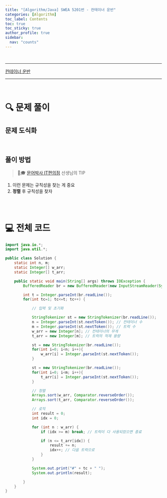 ```yaml
---
title: "[Algorithm/Java] SWEA 5201번 - 컨테이너 운반"
categories: [Algorithm]
toc_label: Contents
toc: true
toc_sticky: true
author_profile: true
sidebar:
  nav: "counts"
---
```


<br>

---

[컨테이너 운반](https://swexpertacademy.com/main/code/problem/problemDetail.do?contestProbId=AWT-JKa6caEDFAVT)

---

<br>

# 🔍 문제 풀이

## 문제 도식화

<br>

## 풀이 방법

> 🐙🎓 [문어박사 IT편의점](https://www.youtube.com/watch?v=A8vNU_hpdyM&list=PLodgw23vNd_Xh054DYWvtmK2p2kLXo6j6&index=20) 선생님의 TIP

1. 이런 문제는 규칙성을 찾는 게 중요
2. **정렬** 후 규칙성을 찾자

<br><br>

# 💻 전체 코드

```java
import java.io.*;
import java.util.*;

public class Solution {
    static int n, m;
    static Integer[] w_arr;
    static Integer[] t_arr;

    public static void main(String[] args) throws IOException {
        BufferedReader br = new BufferedReader(new InputStreamReader(System.in));

        int t = Integer.parseInt(br.readLine());
        for(int tc=1; tc<=t; tc++) {

            // 입력 및 초기화

            StringTokenizer st = new StringTokenizer(br.readLine());
            n = Integer.parseInt(st.nextToken()); // 컨테이너 수
            m = Integer.parseInt(st.nextToken()); // 트럭 수
            w_arr = new Integer[n]; // 컨테이너의 무게
            t_arr = new Integer[m]; // 트럭의 적재 용량

            st = new StringTokenizer(br.readLine());
            for(int i=0; i<n; i++){
                w_arr[i] = Integer.parseInt(st.nextToken());
            }

            st = new StringTokenizer(br.readLine());
            for(int i=0; i<m; i++){
                t_arr[i] = Integer.parseInt(st.nextToken());
            }

            // 정렬
            Arrays.sort(w_arr, Comparator.reverseOrder());
            Arrays.sort(t_arr, Comparator.reverseOrder());

            // 로직
            int result = 0;
            int idx = 0;

            for (int n : w_arr) {
                if (idx >= m) break; // 트럭이 다 사용되었으면 종료

                if (n <= t_arr[idx]) {
                    result += n;
                    idx++; // 다음 트럭으로
                }
            }

            System.out.print("#" + tc + " ");
            System.out.println(result);

        }
    }
}
```

<br>
